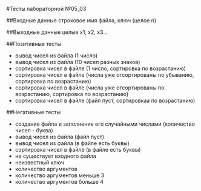 #Тесты лабораторной №05_03

##Входные данные
строковое имя файла, ключ
(целое n)

##Выходные данные
целые x1, x2, x3...

##Позитивные тесты
- вывод чисел из файла (1 число)
- вывод чисел из файла (10 чисел разных знаков)
- сортировка чисел в файле (1 число, сортировка по возрастанию)
- сортировка чисел в файле (числа уже отсортированы по убыванию, сортировка по возрастанию)
- сортировка чисел в файле (числа уже отсортированы по возрастанию, сортировка по возрастанию)
- сортировка чисел в файле (файл пуст, сортировкаа по возрастанию)

##Негативные тесты
- создание файла и заполнение его случайными числами (количество чисел - буква)
- вывод чисел из файла (файл пуст)
- вывод чисел из файла (в файле есть буквы)
- сортировка чисел в файле (в файле есть буквы)
- не существует входного файла
- неизвестный ключ
- количество аргументов 
- количество аргументов меньше 3
- количество аргументов больше 4
